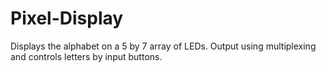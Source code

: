 # Pixel-Display

Displays the alphabet on a 5 by 7 array of LEDs. Output using multiplexing and controls letters by input buttons.
